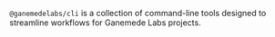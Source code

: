 `@ganemedelabs/cli` is a collection of command-line tools designed to streamline workflows for Ganemede Labs projects.
